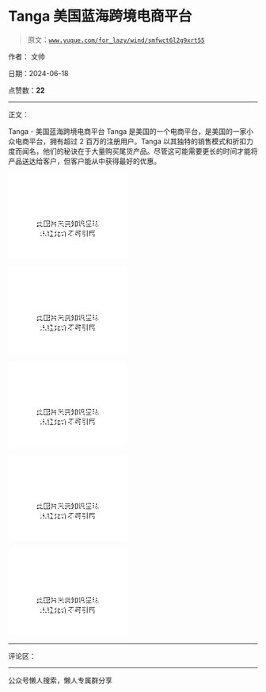 # Tanga 美国蓝海跨境电商平台

> 原文：[`www.yuque.com/for_lazy/wind/smfwct6l2g9xrt55`](https://www.yuque.com/for_lazy/wind/smfwct6l2g9xrt55)

作者： 文帅

日期：2024-06-18

点赞数：**22**

* * *

正文：

Tanga - 美国蓝海跨境电商平台
Tanga 是美国的一个电商平台，是美国的一家小众电商平台，拥有超过 2 百万的注册用户。Tanga 以其独特的销售模式和折扣力度而闻名，他们的秘诀在于大量购买尾货产品。尽管这可能需要更长的时间才能将产品送达给客户，但客户能从中获得最好的优惠。

![](img/ccbf440d84eb20053ba6e59ae1f01fdf.png "None")

![](img/8d9c37b4ff918c4e8cb32ff75cd67d70.png "None")

![](img/d42718a4a30906eed3e401f3861974b0.png "None")

![](img/55519984a7cf7ae3610c91fbcbac2d97.png "None")

![](img/287f8020623b070d0902159f774dfe9e.png "None")

* * *

评论区：

* * *

公众号懒人搜索，懒人专属群分享